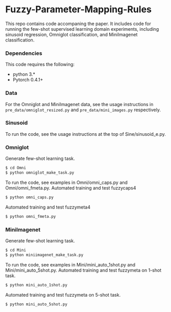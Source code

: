 # Fuzzy-Parameter-Mapping-Rules

This repo contains code accompaning the paper. It includes code for running the few-shot supervised learning domain experiments, including sinusoid regression, Omniglot classification, and MiniImagenet classification.

### Dependencies
This code requires the following:
* python 3.\*
* Pytorch 0.4.1+

### Data
For the Omniglot and MiniImagenet data, see the usage instructions in `pre_data/omniglot_resized.py` and `pre_data/mini_images.py` respectively.

### Sinusoid
To run the code, see the usage instructions at the top of Sine/sinusoid_e.py.

### Omniglot
Generate few-shot learning task.
```bash
$ cd Omni
$ python omniglot_make_task.py
```
To run the code, see examples in Omni/omni_caps.py and Omni/omni_fmeta.py.
Automated training and test fuzzycaps4
```bash
$ python omni_caps.py
```
Automated training and test fuzzymeta4
```bash
$ python omni_fmeta.py
```

### MiniImagenet
Generate few-shot learning task.
```bash
$ cd Mini
$ python miniimagenet_make_task.py
```
To run the code, see examples in Mini/mini_auto_1shot.py and Mini/mini_auto_5shot.py.
Automated training and test fuzzymeta on 1-shot task.
```bash
$ python mini_auto_1shot.py
```
Automated training and test fuzzymeta on 5-shot task.
```bash
$ python mini_auto_5shot.py
```
